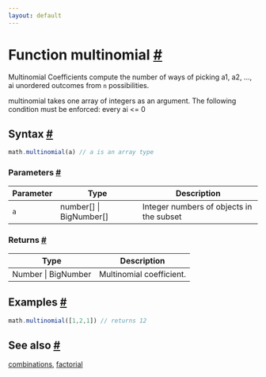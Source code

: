 ```yaml
---
layout: default
---
```


<!-- Note: This file is automatically generated from source code comments. Changes made in this file will be overridden. -->

<h1 id="function-multinomial">Function multinomial <a href="#function-multinomial" title="Permalink">#</a></h1>

Multinomial Coefficients compute the number of ways of picking a1, a2, ..., ai unordered outcomes from `n` possibilities.

multinomial takes one array of integers as an argument.
The following condition must be enforced: every ai <= 0


<h2 id="syntax">Syntax <a href="#syntax" title="Permalink">#</a></h2>

```js
math.multinomial(a) // a is an array type
```

<h3 id="parameters">Parameters <a href="#parameters" title="Permalink">#</a></h3>

Parameter | Type | Description
--------- | ---- | -----------
`a` | number[] &#124; BigNumber[] | Integer numbers of objects in the subset

<h3 id="returns">Returns <a href="#returns" title="Permalink">#</a></h3>

Type | Description
---- | -----------
Number &#124; BigNumber | Multinomial coefficient.


<h2 id="examples">Examples <a href="#examples" title="Permalink">#</a></h2>

```js
math.multinomial([1,2,1]) // returns 12
```


<h2 id="see-also">See also <a href="#see-also" title="Permalink">#</a></h2>

[combinations](combinations.html),
[factorial](factorial.html)
